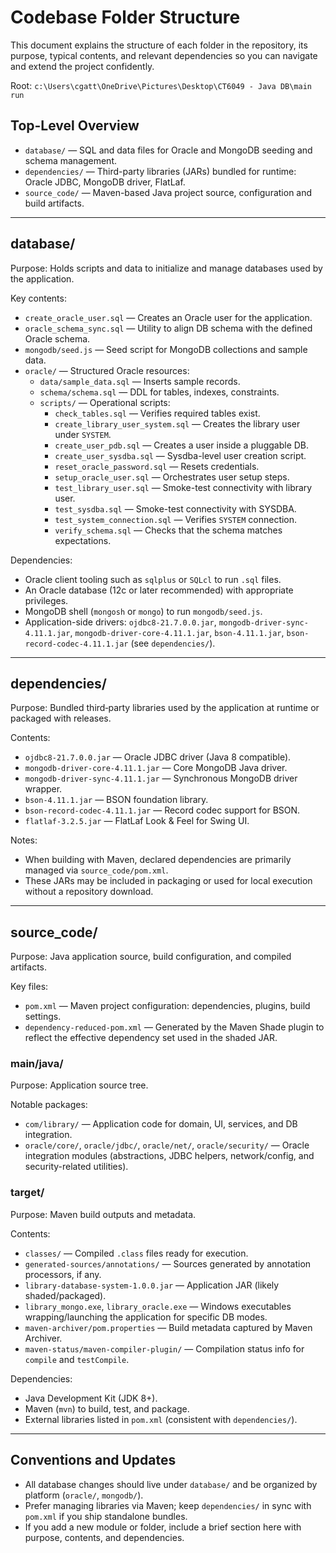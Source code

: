 # Codebase Folder Structure

This document explains the structure of each folder in the repository, its purpose, typical contents, and relevant dependencies so you can navigate and extend the project confidently.

Root: `c:\Users\cgatt\OneDrive\Pictures\Desktop\CT6049 - Java DB\main run`

## Top-Level Overview

- `database/` — SQL and data files for Oracle and MongoDB seeding and schema management.
- `dependencies/` — Third-party libraries (JARs) bundled for runtime: Oracle JDBC, MongoDB driver, FlatLaf.
- `source_code/` — Maven-based Java project source, configuration and build artifacts.

---

## database/

Purpose: Holds scripts and data to initialize and manage databases used by the application.

Key contents:
- `create_oracle_user.sql` — Creates an Oracle user for the application.
- `oracle_schema_sync.sql` — Utility to align DB schema with the defined Oracle schema.
- `mongodb/seed.js` — Seed script for MongoDB collections and sample data.
- `oracle/` — Structured Oracle resources:
  - `data/sample_data.sql` — Inserts sample records.
  - `schema/schema.sql` — DDL for tables, indexes, constraints.
  - `scripts/` — Operational scripts:
    - `check_tables.sql` — Verifies required tables exist.
    - `create_library_user_system.sql` — Creates the library user under `SYSTEM`.
    - `create_user_pdb.sql` — Creates a user inside a pluggable DB.
    - `create_user_sysdba.sql` — Sysdba-level user creation script.
    - `reset_oracle_password.sql` — Resets credentials.
    - `setup_oracle_user.sql` — Orchestrates user setup steps.
    - `test_library_user.sql` — Smoke-test connectivity with library user.
    - `test_sysdba.sql` — Smoke-test connectivity with SYSDBA.
    - `test_system_connection.sql` — Verifies `SYSTEM` connection.
    - `verify_schema.sql` — Checks that the schema matches expectations.

Dependencies:
- Oracle client tooling such as `sqlplus` or `SQLcl` to run `.sql` files.
- An Oracle database (12c or later recommended) with appropriate privileges.
- MongoDB shell (`mongosh` or `mongo`) to run `mongodb/seed.js`.
- Application-side drivers: `ojdbc8-21.7.0.0.jar`, `mongodb-driver-sync-4.11.1.jar`, `mongodb-driver-core-4.11.1.jar`, `bson-4.11.1.jar`, `bson-record-codec-4.11.1.jar` (see `dependencies/`).

---

## dependencies/

Purpose: Bundled third‑party libraries used by the application at runtime or packaged with releases.

Contents:
- `ojdbc8-21.7.0.0.jar` — Oracle JDBC driver (Java 8 compatible).
- `mongodb-driver-core-4.11.1.jar` — Core MongoDB Java driver.
- `mongodb-driver-sync-4.11.1.jar` — Synchronous MongoDB driver wrapper.
- `bson-4.11.1.jar` — BSON foundation library.
- `bson-record-codec-4.11.1.jar` — Record codec support for BSON.
- `flatlaf-3.2.5.jar` — FlatLaf Look & Feel for Swing UI.

Notes:
- When building with Maven, declared dependencies are primarily managed via `source_code/pom.xml`.
- These JARs may be included in packaging or used for local execution without a repository download.

---

## source_code/

Purpose: Java application source, build configuration, and compiled artifacts.

Key files:
- `pom.xml` — Maven project configuration: dependencies, plugins, build settings.
- `dependency-reduced-pom.xml` — Generated by the Maven Shade plugin to reflect the effective dependency set used in the shaded JAR.

### main/java/

Purpose: Application source tree.

Notable packages:
- `com/library/` — Application code for domain, UI, services, and DB integration.
- `oracle/core/`, `oracle/jdbc/`, `oracle/net/`, `oracle/security/` — Oracle integration modules (abstractions, JDBC helpers, network/config, and security-related utilities).

### target/

Purpose: Maven build outputs and metadata.

Contents:
- `classes/` — Compiled `.class` files ready for execution.
- `generated-sources/annotations/` — Sources generated by annotation processors, if any.
- `library-database-system-1.0.0.jar` — Application JAR (likely shaded/packaged).
- `library_mongo.exe`, `library_oracle.exe` — Windows executables wrapping/launching the application for specific DB modes.
- `maven-archiver/pom.properties` — Build metadata captured by Maven Archiver.
- `maven-status/maven-compiler-plugin/` — Compilation status info for `compile` and `testCompile`.

Dependencies:
- Java Development Kit (JDK 8+).
- Maven (`mvn`) to build, test, and package.
- External libraries listed in `pom.xml` (consistent with `dependencies/`).

---

## Conventions and Updates

- All database changes should live under `database/` and be organized by platform (`oracle/`, `mongodb/`).
- Prefer managing libraries via Maven; keep `dependencies/` in sync with `pom.xml` if you ship standalone bundles.
- If you add a new module or folder, include a brief section here with purpose, contents, and dependencies.